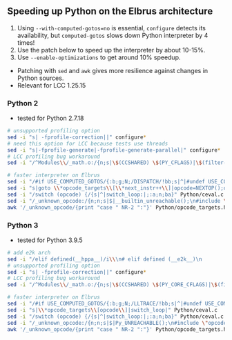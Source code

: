 ## Speeding up Python on the Elbrus architecture

1. Using `--with-computed-gotos=no` is essential, `configure` detects its availability, but `computed-gotos` slows down Python interpreter by 4 times!
2. Use the patch below to speed up the interpreter by about 10-15%. 
3. Use `--enable-optimizations` to get around 10% speedup.

- Patching with `sed` and `awk` gives more resilience against changes in Python sources. 
- Relevant for LCC 1.25.15

### Python 2

- tested for Python 2.7.18

```sh
# unsupported profiling option
sed -i "s| -fprofile-correction||" configure*
# need this option for LCC because tests use threads
sed -i "s|-fprofile-generate|-fprofile-generate-parallel|" configure*
# LCC profiling bug workaround
sed -i "/^Modules\\/_math.o:/{n;s|\$(CCSHARED) \$(PY_CFLAGS)|\$(filter-out -fprofile-generate-parallel,\$(CCSHARED) \$(PY_CFLAGS))|}" Makefile.pre.in

# faster interpreter on Elbrus
sed -i "/#if USE_COMPUTED_GOTOS/{:b;g;N;/DISPATCH/!bb;s|^|#undef USE_COMPUTED_GOTOS\n#define USE_COMPUTED_GOTOS 0\n#if 1\n#define TARGET(op) case op:\n#define TARGET_WITH_IMPL(op, impl) if(0)goto impl;case op:\n#define TARGET_NOARG TARGET\n#define TARGET_WITH_IMPL_NOARG TARGET_WITH_IMPL|;:a;n;ba}" Python/ceval.c
sed -i "s|goto \\*opcode_targets\\[\\*next_instr++\\]|opcode=NEXTOP();oparg=0;if(HAS_ARG(opcode))oparg=NEXTARG();goto switch_loop|" Python/ceval.c
sed -i "/switch (opcode) {/{s|^|switch_loop:|;:a;n;ba}" Python/ceval.c
sed -i "/_unknown_opcode:/{n;n;s|$|__builtin_unreachable();\n#include \"opcode_unknown.h\"|}" Python/ceval.c
awk '/_unknown_opcode/{print "case " NR-2 ":"}' Python/opcode_targets.h > Python/opcode_unknown.h
```

### Python 3

- tested for Python 3.9.5

```sh
# add e2k arch
sed -i "/elif defined(__hppa__)/i\\\n# elif defined (__e2k__)\n        e2k-linux-gnu" configure*
# unsupported profiling option
sed -i "s| -fprofile-correction||" configure*
# LCC profiling bug workaround
sed -i "/^Modules\\/_math.o:/{n;s|\$(CCSHARED) \$(PY_CORE_CFLAGS)|\$(filter-out -fprofile-generate,\$(CCSHARED) \$(PY_CORE_CFLAGS))|}" Makefile.pre.in

# faster interpreter on Elbrus
sed -i "/#if USE_COMPUTED_GOTOS/{:b;g;N;/LLTRACE/!bb;s|^|#undef USE_COMPUTED_GOTOS\n#define USE_COMPUTED_GOTOS 0\n#if 1\n#define TARGET(op) op|;:a;n;ba}" Python/ceval.c
sed -i "s|\\*opcode_targets\\[opcode\\]|switch_loop|" Python/ceval.c
sed -i "/switch (opcode) {/{s|^|switch_loop:|;:a;n;ba}" Python/ceval.c
sed -i "/_unknown_opcode:/{n;n;s|$|Py_UNREACHABLE();\n#include \"opcode_unknown.h\"|}" Python/ceval.c
awk '/_unknown_opcode/{print "case " NR-2 ":"}' Python/opcode_targets.h > Python/opcode_unknown.h
```
